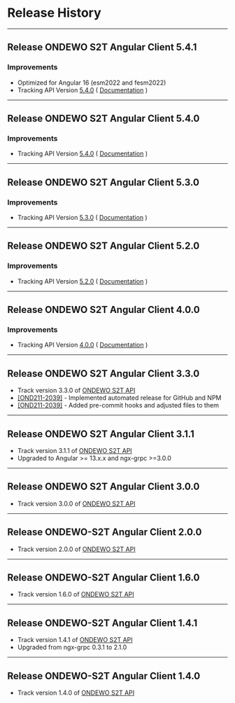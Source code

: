 # Release History

***************** 

## Release ONDEWO S2T Angular Client 5.4.1

### Improvements

* Optimized for Angular 16 (esm2022 and fesm2022)
* Tracking API
  Version [5.4.0](https://github.com/ondewo/ondewo-s2t-api/releases/tag/5.4.0) ( [Documentation](https://ondewo.github.io/ondewo-s2t-api/) )

***************** 

## Release ONDEWO S2T Angular Client 5.4.0

### Improvements

* Tracking API
  Version [5.4.0](https://github.com/ondewo/ondewo-s2t-api/releases/tag/5.4.0) ( [Documentation](https://ondewo.github.io/ondewo-s2t-api/) )

***************** 

## Release ONDEWO S2T Angular Client 5.3.0

### Improvements

* Tracking API
  Version [5.3.0](https://github.com/ondewo/ondewo-s2t-api/releases/tag/5.3.0) ( [Documentation](https://ondewo.github.io/ondewo-s2t-api/) )

***************** 

## Release ONDEWO S2T Angular Client 5.2.0

### Improvements

* Tracking API
  Version [5.2.0](https://github.com/ondewo/ondewo-s2t-api/releases/tag/5.2.0) ( [Documentation](https://ondewo.github.io/ondewo-s2t-api/) )

***************** 

## Release ONDEWO S2T Angular Client 4.0.0

### Improvements

* Tracking API
  Version [4.0.0](https://github.com/ondewo/ondewo-s2t-api/releases/tag/4.0.0) ( [Documentation](https://ondewo.github.io/ondewo-s2t-api/) )

*****************

## Release ONDEWO S2T Angular Client 3.3.0

* Track version 3.3.0 of [ONDEWO S2T API](https://github.com/ondewo/ondewo-s2t-api/releases/3.1.1)
* [[OND211-2039]](https://ondewo.atlassian.net/browse/OND211-2039) - Implemented automated release for GitHub and NPM
* [[OND211-2039]](https://ondewo.atlassian.net/browse/OND211-2039) - Added pre-commit hooks and adjusted files to them

*****************

## Release ONDEWO S2T Angular Client 3.1.1

* Track version 3.1.1 of [ONDEWO S2T API](https://github.com/ondewo/ondewo-s2t-api/releases/3.1.1)
* Upgraded to Angular >= 13.x.x and ngx-grpc >=3.0.0

*****************

## Release ONDEWO S2T Angular Client 3.0.0

* Track version 3.0.0 of [ONDEWO S2T API](https://github.com/ondewo/ondewo-s2t-api/releases/3.0.0)

*****************

## Release ONDEWO-S2T Angular Client 2.0.0

* Track version 2.0.0 of [ONDEWO S2T API](https://github.com/ondewo/ondewo-s2t-api/releases/2.0.0)

*****************

## Release ONDEWO-S2T Angular Client 1.6.0

* Track version 1.6.0 of [ONDEWO S2T API](https://github.com/ondewo/ondewo-s2t-api/releases/1.6.0)

*****************

## Release ONDEWO-S2T Angular Client 1.4.1

* Track version 1.4.1 of [ONDEWO S2T API](https://github.com/ondewo/ondewo-s2t-api/releases/1.4.1)
* Upgraded from ngx-grpc 0.3.1 to 2.1.0

*****************

## Release ONDEWO-S2T Angular Client 1.4.0

* Track version 1.4.0 of [ONDEWO S2T API](https://github.com/ondewo/ondewo-s2t-api/releases/1.4.0)
